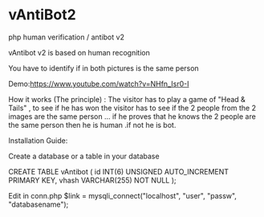 # vAntiBot2
php human verification / antibot v2

vAntibot v2 is based on human recognition 

You have to identify if in both pictures is the same person 

Demo:https://www.youtube.com/watch?v=NHfn_Isr0-I

How it works (The principle) : The visitor has to play a game of "Head & Tails" , to see if he has won the visitor has to see if the 2 people from the 2 images are the same person ... if he proves that he knows the 2 people are the same person then he is human .if not he is bot.


Installation Guide:

Create a database or a table in your database

CREATE TABLE vAntibot (
      id INT(6) UNSIGNED AUTO_INCREMENT PRIMARY KEY,
      vhash VARCHAR(255) NOT NULL
);


Edit in conn.php
$link = mysqli_connect("localhost", "user", "passw", "databasename"); 
